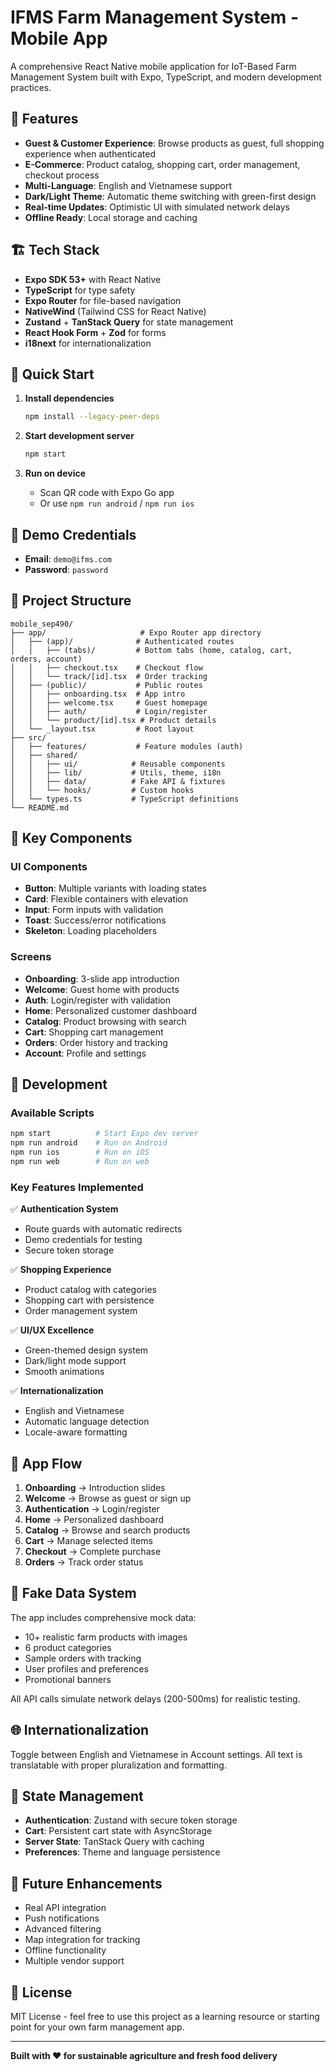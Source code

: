 # IFMS Farm Management System - Mobile App

A comprehensive React Native mobile application for IoT-Based Farm Management System built with Expo, TypeScript, and modern development practices.

## 🌱 Features

- **Guest & Customer Experience**: Browse products as guest, full shopping experience when authenticated
- **E-Commerce**: Product catalog, shopping cart, order management, checkout process
- **Multi-Language**: English and Vietnamese support
- **Dark/Light Theme**: Automatic theme switching with green-first design
- **Real-time Updates**: Optimistic UI with simulated network delays
- **Offline Ready**: Local storage and caching

## 🏗️ Tech Stack

- **Expo SDK 53+** with React Native
- **TypeScript** for type safety
- **Expo Router** for file-based navigation
- **NativeWind** (Tailwind CSS for React Native)
- **Zustand** + **TanStack Query** for state management
- **React Hook Form** + **Zod** for forms
- **i18next** for internationalization

## 🚀 Quick Start

1. **Install dependencies**

   ```bash
   npm install --legacy-peer-deps
   ```

2. **Start development server**

   ```bash
   npm start
   ```

3. **Run on device**
   - Scan QR code with Expo Go app
   - Or use `npm run android` / `npm run ios`

## 🔐 Demo Credentials

- **Email**: `demo@ifms.com`
- **Password**: `password`

## 📁 Project Structure

```
mobile_sep490/
├── app/                     # Expo Router app directory
│   ├── (app)/              # Authenticated routes
│   │   ├── (tabs)/         # Bottom tabs (home, catalog, cart, orders, account)
│   │   ├── checkout.tsx    # Checkout flow
│   │   └── track/[id].tsx  # Order tracking
│   ├── (public)/           # Public routes
│   │   ├── onboarding.tsx  # App intro
│   │   ├── welcome.tsx     # Guest homepage
│   │   ├── auth/           # Login/register
│   │   └── product/[id].tsx # Product details
│   └── _layout.tsx         # Root layout
├── src/
│   ├── features/           # Feature modules (auth)
│   ├── shared/
│   │   ├── ui/            # Reusable components
│   │   ├── lib/           # Utils, theme, i18n
│   │   ├── data/          # Fake API & fixtures
│   │   └── hooks/         # Custom hooks
│   └── types.ts           # TypeScript definitions
└── README.md
```

## 🎨 Key Components

### UI Components

- **Button**: Multiple variants with loading states
- **Card**: Flexible containers with elevation
- **Input**: Form inputs with validation
- **Toast**: Success/error notifications
- **Skeleton**: Loading placeholders

### Screens

- **Onboarding**: 3-slide app introduction
- **Welcome**: Guest home with products
- **Auth**: Login/register with validation
- **Home**: Personalized customer dashboard
- **Catalog**: Product browsing with search
- **Cart**: Shopping cart management
- **Orders**: Order history and tracking
- **Account**: Profile and settings

## 🔧 Development

### Available Scripts

```bash
npm start          # Start Expo dev server
npm run android    # Run on Android
npm run ios        # Run on iOS
npm run web        # Run on web
```

### Key Features Implemented

✅ **Authentication System**

- Route guards with automatic redirects
- Demo credentials for testing
- Secure token storage

✅ **Shopping Experience**

- Product catalog with categories
- Shopping cart with persistence
- Order management system

✅ **UI/UX Excellence**

- Green-themed design system
- Dark/light mode support
- Smooth animations

✅ **Internationalization**

- English and Vietnamese
- Automatic language detection
- Locale-aware formatting

## 📱 App Flow

1. **Onboarding** → Introduction slides
2. **Welcome** → Browse as guest or sign up
3. **Authentication** → Login/register
4. **Home** → Personalized dashboard
5. **Catalog** → Browse and search products
6. **Cart** → Manage selected items
7. **Checkout** → Complete purchase
8. **Orders** → Track order status

## 🎯 Fake Data System

The app includes comprehensive mock data:

- 10+ realistic farm products with images
- 6 product categories
- Sample orders with tracking
- User profiles and preferences
- Promotional banners

All API calls simulate network delays (200-500ms) for realistic testing.

## 🌐 Internationalization

Toggle between English and Vietnamese in Account settings. All text is translatable with proper pluralization and formatting.

## 🔄 State Management

- **Authentication**: Zustand with secure token storage
- **Cart**: Persistent cart state with AsyncStorage
- **Server State**: TanStack Query with caching
- **Preferences**: Theme and language persistence

## 🚀 Future Enhancements

- Real API integration
- Push notifications
- Advanced filtering
- Map integration for tracking
- Offline functionality
- Multiple vendor support

## 📄 License

MIT License - feel free to use this project as a learning resource or starting point for your own farm management app.

---

**Built with ❤️ for sustainable agriculture and fresh food delivery**
